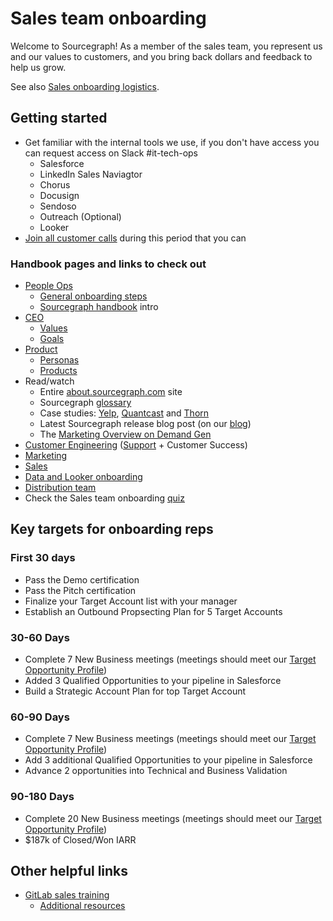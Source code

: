 # Sales team onboarding

Welcome to Sourcegraph! As a member of the sales team, you represent us and our values to customers, and you bring back dollars and feedback to help us grow.

See also [Sales onboarding logistics](https://docs.google.com/document/d/1un9fFPCBtcyWQSJtorUz20zI5LJGMTpdmmTomE9ndEM/edit).

## Getting started

- Get familiar with the internal tools we use, if you don't have access you can request access on Slack #it-tech-ops
  - Salesforce
  - LinkedIn Sales Naviagtor
  - Chorus
  - Docusign
  - Sendoso
  - Outreach (Optional)
  - Looker
- [Join all customer calls](joining_customer_calls.md) during this period that you can

### Handbook pages and links to check out

- [People Ops](../../people-ops/index.md)
  - [General onboarding steps](../../people-ops/onboarding/index.md#general-onboarding-checklist)
  - [Sourcegraph handbook](../../index.md) intro
- [CEO](../../ceo/index.md)
  - [Values](../../../company/values.md)
  - [Goals](../../../company/goals/index.md)
- [Product](../../product/index.md)
  - [Personas](../../marketing/personas.md)
  - [Products](https://about.sourcegraph.com/product)
- Read/watch
  - Entire [about.sourcegraph.com](https://about.sourcegraph.com) site
  - Sourcegraph [glossary](https://sourcegraph.com/github.com/sourcegraph/sourcegraph/-/blob/enterprise/docs/glossary.md)
  - Case studies: [Yelp](https://engineeringblog.yelp.com/2019/11/winning-the-hackathon-with-sourcegraph.html), [Quantcast](https://about.sourcegraph.com/case-studies/quantcast/) and [Thorn](https://about.sourcegraph.com/case-studies/we-are-thorn/)
  - Latest Sourcegraph release blog post (on our [blog](https://about.sourcegraph.com/blog))
  - The [Marketing Overview on Demand Gen](https://docs.google.com/presentation/d/1LW2C5wgLugdiFl_nyKCxybmJ7aLb0xEeCRzdY5b4-zA/edit#slide=id.gb52e2cae45_0_18)
- [Customer Engineering](../../ce/index.md) ([Support](../../ce/support.md) + Customer Success)
- [Marketing](../../marketing/index.md)
- [Sales](index.md)
- [Data and Looker onboarding](data_onboarding.md)
- [Distribution team](../../engineering/distribution/index.md)
- Check the Sales team onboarding [quiz](quiz.md)

## Key targets for onboarding reps

### First 30 days
 - Pass the Demo certification
 - Pass the Pitch certification
 - Finalize your Target Account list with your manager
 - Establish an Outbound Propsecting Plan for 5 Target Accounts

### 30-60 Days
  - Complete 7 New Business meetings (meetings should meet our [Target Opportunity Profile](https://about.sourcegraph.com/handbook/sales#target-opportunity-profile))
  - Added 3 Qualified Opportunities to your pipeline in Salesforce
  - Build a Strategic Account Plan for top Target Account

### 60-90 Days
  - Complete 7 New Business meetings (meetings should meet our [Target Opportunity Profile](https://about.sourcegraph.com/handbook/sales#target-opportunity-profile))
  - Add 3 additional Qualified Opportunities to your pipeline in Salesforce
  - Advance 2 opportunities into Technical and Business Validation

### 90-180 Days
  - Complete 20 New Business meetings (meetings should meet our [Target Opportunity Profile](https://about.sourcegraph.com/handbook/sales#target-opportunity-profile))
  - $187k of Closed/Won IARR

## Other helpful links

- [GitLab sales training](https://about.gitlab.com/handbook/sales/training/)
  - [Additional resources](https://about.gitlab.com/handbook/sales/training/additional-resources/)
